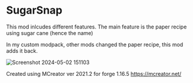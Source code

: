 # SugarSnap

This mod inlcudes different features. The main feature is the paper recipe using sugar cane (hence the name)

In my custom modpack, other mods changed the paper recipe, this mod adds it back.

![Screenshot 2024-05-02 151103](https://github.com/Sam5065/SugarSnap/assets/20979204/b7fddb26-944c-4c4f-af6b-d4d6aca86e70)

Created using MCreator ver 2021.2 for forge 1.16.5
https://mcreator.net/

